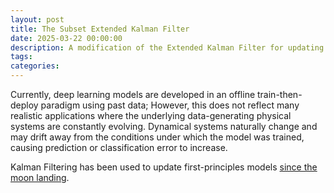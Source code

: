 ```yaml
---
layout: post
title: The Subset Extended Kalman Filter
date: 2025-03-22 00:00:00
description: A modification of the Extended Kalman Filter for updating Neural Network parameters
tags: 
categories: 
---
```


Currently, deep learning models are developed in an offline train-then-deploy paradigm using past data; However, this does not reflect many realistic applications where the underlying data-generating physical systems are constantly evolving. Dynamical systems naturally change and may drift away from the conditions under which the model was trained, causing prediction or classification error to increase.

Kalman Filtering has been used to update first-principles models [since the moon landing](). 